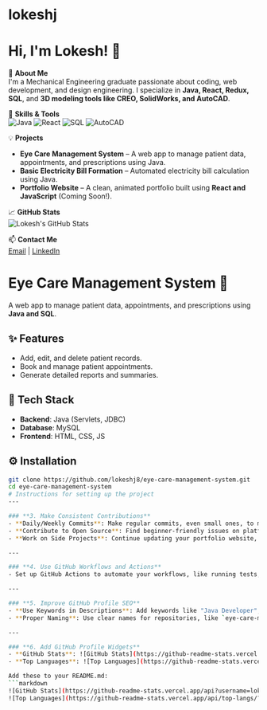 # lokeshj
# Hi, I'm Lokesh! 👋

🚀 **About Me**  
I'm a Mechanical Engineering graduate passionate about coding, web development, and design engineering. I specialize in **Java, React, Redux, SQL**, and **3D modeling tools like CREO, SolidWorks, and AutoCAD**.  

🌟 **Skills & Tools**  
![Java](https://img.shields.io/badge/Java-ED8B00?style=for-the-badge&logo=java&logoColor=white) 
![React](https://img.shields.io/badge/React-61DAFB?style=for-the-badge&logo=react&logoColor=black) 
![SQL](https://img.shields.io/badge/SQL-336791?style=for-the-badge&logo=postgresql&logoColor=white) 
![AutoCAD](https://img.shields.io/badge/AutoCAD-BC0202?style=for-the-badge&logo=autodesk&logoColor=white)  

💡 **Projects**  
- **Eye Care Management System** – A web app to manage patient data, appointments, and prescriptions using Java.  
- **Basic Electricity Bill Formation** – Automated electricity bill calculation using Java.  
- **Portfolio Website** – A clean, animated portfolio built using **React and JavaScript** (Coming Soon!).  

📈 **GitHub Stats**  
![Lokesh's GitHub Stats](https://github-readme-stats.vercel.app/api?username=lokeshj8&show_icons=true&theme=radical)  

📫 **Contact Me**  
[Email](mailto:jlokesh2002@gmail.com) | [LinkedIn](https://www.linkedin.com/in/jejappagarilokesh/)
# Eye Care Management System 🧐
A web app to manage patient data, appointments, and prescriptions using **Java and SQL**.

## ✨ Features
- Add, edit, and delete patient records.
- Book and manage patient appointments.
- Generate detailed reports and summaries.

## 🚀 Tech Stack
- **Backend**: Java (Servlets, JDBC)  
- **Database**: MySQL  
- **Frontend**: HTML, CSS, JS  

## ⚙️ Installation
```bash
git clone https://github.com/lokeshj8/eye-care-management-system.git
cd eye-care-management-system
# Instructions for setting up the project
---

### **3. Make Consistent Contributions**
- **Daily/Weekly Commits**: Make regular commits, even small ones, to maintain a strong contribution graph.  
- **Contribute to Open Source**: Find beginner-friendly issues on platforms like [GitHub Issues](https://github.com/issues) or [Good First Issues](https://goodfirstissues.com/).  
- **Work on Side Projects**: Continue updating your portfolio website, calculator app, and other mini-projects.  

---

### **4. Use GitHub Workflows and Actions**
- Set up GitHub Actions to automate your workflows, like running tests, checking code quality, or deploying your portfolio site.  

---

### **5. Improve GitHub Profile SEO**
- **Use Keywords in Descriptions**: Add keywords like "Java Developer", "React", "Portfolio", "Web Development", etc., in project descriptions.  
- **Proper Naming**: Use clear names for repositories, like `eye-care-management-system`, `electricity-bill-generator`, etc.  

---

### **6. Add GitHub Profile Widgets**
- **GitHub Stats**: ![GitHub Stats](https://github-readme-stats.vercel.app/api?username=lokeshj8&show_icons=true&theme=radical)  
- **Top Languages**: ![Top Languages](https://github-readme-stats.vercel.app/api/top-langs/?username=lokeshj8&layout=compact)  

Add these to your README.md:  
```markdown
![GitHub Stats](https://github-readme-stats.vercel.app/api?username=lokeshj8&show_icons=true&theme=radical)
![Top Languages](https://github-readme-stats.vercel.app/api/top-langs/?username=lokeshj8&layout=compact)
